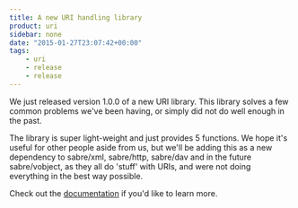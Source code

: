 ```yaml
---
title: A new URI handling library
product: uri
sidebar: none
date: "2015-01-27T23:07:42+00:00"
tags:
    - uri
    - release
    - release
---
```


We just released version 1.0.0 of a new URI library. This library solves a
few common problems we've been having, or simply did not do well enough in
the past.

The library is super light-weight and just provides 5 functions. We hope
it's useful for other people aside from us, but we'll be adding this as a new
dependency to sabre/xml, sabre/http, sabre/dav and in the future sabre/vobject,
as they all do 'stuff' with URIs, and were not doing everything in the best
way possible.

Check out the [documentation][1] if you'd like to learn more.

[1]: /uri/
